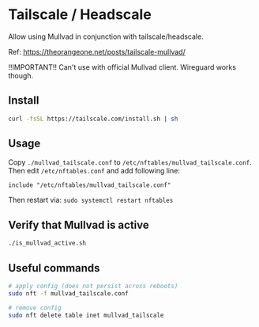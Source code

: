 # Tailscale / Headscale

Allow using Mullvad in conjunction with tailscale/headscale.

Ref: <https://theorangeone.net/posts/tailscale-mullvad/>

!!IMPORTANT!! Can't use with official Mullvad client. Wireguard works though.

## Install

```bash
curl -fsSL https://tailscale.com/install.sh | sh
```

## Usage

Copy `./mullvad_tailscale.conf` to `/etc/nftables/mullvad_tailscale.conf`. Then edit `/etc/nftables.conf` and add following line:

```config
include "/etc/nftables/mullvad_tailscale.conf"
```

Then restart via: `sudo systemctl restart nftables`

## Verify that Mullvad is active

```bash
./is_mullvad_active.sh
```

## Useful commands

```bash
# apply config (does not persist across reboots)
sudo nft -f mullvad_tailscale.conf

# remove config
sudo nft delete table inet mullvad_tailscale
```
